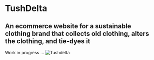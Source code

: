 # TushDelta
## An ecommerce website for a sustainable clothing brand that collects old clothing, alters the clothing, and tie-dyes it

Work in progress ...
![Tushdelta](https://user-images.githubusercontent.com/100171190/215367531-a89cd593-d156-4afa-a68c-59c7f4fa76f6.PNG)

